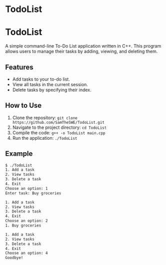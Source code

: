 # TodoList

# TodoList

A simple command-line To-Do List application written in C++. This program allows users to manage their tasks by adding, viewing, and deleting them. 

## Features
- Add tasks to your to-do list.
- View all tasks in the current session.
- Delete tasks by specifying their index.

## How to Use
1. Clone the repository: `git clone https://github.com/SamTheSWE/TodoList.git`
2. Navigate to the project directory: `cd TodoList`
3. Compile the code: `g++ -o TodoList main.cpp`
4. Run the application: `./TodoList`

## Example
```sh
$ ./TodoList
1. Add a task
2. View tasks
3. Delete a task
4. Exit
Choose an option: 1
Enter task: Buy groceries

1. Add a task
2. View tasks
3. Delete a task
4. Exit
Choose an option: 2
1. Buy groceries

1. Add a task
2. View tasks
3. Delete a task
4. Exit
Choose an option: 4
Goodbye!
